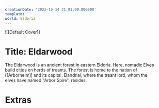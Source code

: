 ```yaml
---
creationDate: '2023-10-14 21:01:00.000000'
template: ''
world: Eldoria
---
```

![[Default Cover]]

# Title: Eldarwood

The Eldarwood is an ancient forest in eastern Eldoria. Here, nomadic Elves build cities on herds of treants. The forest is home to the nation of [[Arborheim]] and its capital, Elandrial, where the treant lord, whom the elves have named "Arbor Spire", resides.

# Extras


